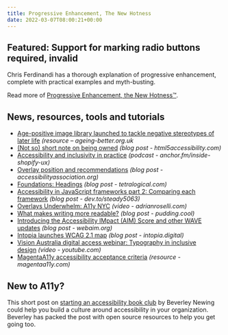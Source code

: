 ```yaml
---
title: Progressive Enhancement, The New Hotness
date: 2022-03-07T08:00:21+00:00
---
```


## Featured: Support for marking radio buttons required, invalid

Chris Ferdinandi has a thorough explanation of progressive enhancement, complete with practical examples and myth-busting.

Read more of [Progressive Enhancement, the New Hotness™](https://gomakethings.com/progressive-enhancement-the-new-hotness/).

## News, resources, tools and tutorials

- [Age-positive image library launched to tackle negative stereotypes of later life](https://ageing-better.org.uk/news/age-positive-image-library-launched) *(resource – ageing-better.org.uk*
- [(Not so) short note on being owned](https://html5accessibility.com/stuff/2022/02/28/not-so-short-note-on-being-owned/) _(blog post - html5accessibility.com)_
- [Accessibility and inclusivity in practice](https://anchor.fm/inside-shopify-ux/episodes/Accessibility-and-inclusivity-in-practice-e1eq8gg) *(podcast - anchor.fm/inside-shopify-ux)*
- [Overlay position and recommendations](https://www.accessibilityassociation.org/s/overlay-position-and-recommendations) *(blog post - accessibilityassociation.org)*
- [Foundations: Headings](https://tetralogical.com/blog/2022/02/28/headings/) *(blog post - tetralogical.com)*
- [Accessibility in JavaScript frameworks part 2: Comparing each framework](https://dev.to/steady5063/accessibility-in-javascript-frameworks-part-2-comparing-each-framework-41ch) *(blog post - dev.to/steady5063)*
- [Overlays Underwhelm: A11y NYC](https://adrianroselli.com/2022/03/overlays-underwhelm-a11y-nyc.html) *(video - adrianroselli.com)*
- [What makes writing more readable?](https://pudding.cool/2022/02/plain/) *(blog post - pudding.cool)*
- [Introducing the Accessibility IMpact (AIM) Score and other WAVE updates](https://webaim.org/blog/introducing-aim/) *(blog post - webaim.org)*
- [Intopia launches WCAG 2.1 map](https://intopia.digital/articles/intopia-launches-wcag-2-1-map/) *(blog post - intopia.digital)*
- [Vision Australia digital access webinar: Typography in inclusive design](https://www.youtube.com/watch?v=ha768Ih6J8M) *(video - youtube.com)*
- [MagentaA11y accessibility acceptance criteria](https://www.magentaa11y.com) *(resource - magentaa11y.com)*

## New to A11y?

This short post on [starting an accessibility book club](https://accessibility.blog.gov.uk/2022/03/01/setting-up-an-accessibility-book-club/) by Beverley Newing could help you build a culture around accessibility in your organization. Beverley has packed the post with open source resources to help you get going too.
